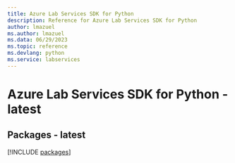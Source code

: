 ```yaml
---
title: Azure Lab Services SDK for Python
description: Reference for Azure Lab Services SDK for Python
author: lmazuel
ms.author: lmazuel
ms.data: 06/29/2023
ms.topic: reference
ms.devlang: python
ms.service: labservices
---
```

# Azure Lab Services SDK for Python - latest
## Packages - latest
[!INCLUDE [packages](lab-services-index.md)]
